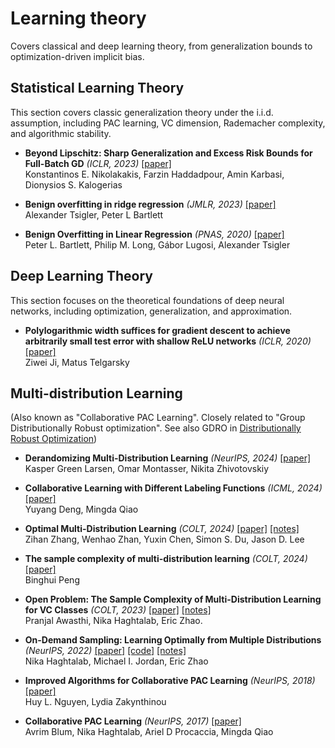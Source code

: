 # Learning theory

Covers classical and deep learning theory, from generalization bounds to optimization-driven implicit bias.

## Statistical Learning Theory

This section covers classic generalization theory under the i.i.d. assumption, including PAC learning, VC dimension, Rademacher complexity, and algorithmic stability.

+ **Beyond Lipschitz: Sharp Generalization and Excess Risk Bounds for Full-Batch GD** *(ICLR, 2023)* [[paper]](https://arxiv.org/abs/2204.12446)  
  Konstantinos E. Nikolakakis, Farzin Haddadpour, Amin Karbasi, Dionysios S. Kalogerias

+ **Benign overfitting in ridge regression** *(JMLR, 2023)* [[paper]](https://arxiv.org/abs/2009.14286)  
  Alexander Tsigler, Peter L Bartlett

+ **Benign Overfitting in Linear Regression** *(PNAS, 2020)* [[paper]](https://arxiv.org/abs/1906.11300)  
  Peter L. Bartlett, Philip M. Long, Gábor Lugosi, Alexander Tsigler

## Deep Learning Theory

This section focuses on the theoretical foundations of deep neural networks, including optimization, generalization, and approximation.

+ **Polylogarithmic width suffices for gradient descent to achieve arbitrarily small test error with shallow ReLU networks** *(ICLR, 2020)* [[paper]](https://arxiv.org/abs/1909.12292)  
  Ziwei Ji, Matus Telgarsky

## Multi-distribution Learning

(Also known as "Collaborative PAC Learning". Closely related to "Group Distributionally Robust optimization". See also GDRO in [Distributionally Robust Optimization](optimization.md#distributionally-robust-optimization))

+ **Derandomizing Multi-Distribution Learning** *(NeurIPS, 2024)* [[paper]](https://arxiv.org/abs/2409.17567)  
  Kasper Green Larsen, Omar Montasser, Nikita Zhivotovskiy

+ **Collaborative Learning with Different Labeling Functions** *(ICML, 2024)* [[paper]](https://arxiv.org/abs/2402.10445)  
  Yuyang Deng, Mingda Qiao

+ **Optimal Multi-Distribution Learning** *(COLT, 2024)* [[paper]](https://arxiv.org/abs/2312.05134) [[notes]](https://github.com/RaphelWei/ml_reading/issues/3)  
  Zihan Zhang, Wenhao Zhan, Yuxin Chen, Simon S. Du, Jason D. Lee

+ **The sample complexity of multi-distribution learning** *(COLT, 2024)* [[paper]](https://arxiv.org/abs/2312.04027)  
  Binghui Peng

+ **Open Problem: The Sample Complexity of Multi-Distribution
Learning for VC Classes** *(COLT, 2023)* [[paper]](https://arxiv.org/abs/2307.12135) [[notes]](https://github.com/RaphelWei/ml_reading/issues/2)  
  Pranjal Awasthi, Nika Haghtalab, Eric Zhao.

+ **On-Demand Sampling: Learning Optimally from Multiple Distributions** *(NeurIPS, 2022)* [[paper]](https://arxiv.org/abs/2210.12529) [[code]](https://github.com/ericzhao28/multidistributionlearning) [[notes]](https://github.com/RaphelWei/ml_reading/issues/1)  
  Nika Haghtalab, Michael I. Jordan, Eric Zhao

+ **Improved Algorithms for Collaborative PAC Learning** *(NeurIPS, 2018)* [[paper]](https://arxiv.org/abs/1805.08356)  
  Huy L. Nguyen, Lydia Zakynthinou

+ **Collaborative PAC Learning** *(NeurIPS, 2017)* [[paper]](https://papers.nips.cc/paper_files/paper/2017/hash/186a157b2992e7daed3677ce8e9fe40f-Abstract.html)  
  Avrim Blum, Nika Haghtalab, Ariel D Procaccia, Mingda Qiao
